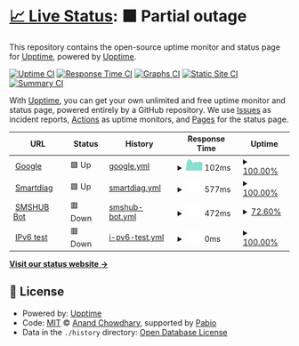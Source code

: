 # [📈 Live Status](https://upptime.github.io/upptime): <!--live status--> **🟧 Partial outage**

This repository contains the open-source uptime monitor and status page for [Upptime](https://upptime.js.org), powered by [Upptime](https://github.com/upptime/upptime).

[![Uptime CI](https://github.com/upptime/upptime/workflows/Uptime%20CI/badge.svg)](https://github.com/upptime/upptime/actions?query=workflow%3A%22Uptime+CI%22)
[![Response Time CI](https://github.com/upptime/upptime/workflows/Response%20Time%20CI/badge.svg)](https://github.com/upptime/upptime/actions?query=workflow%3A%22Response+Time+CI%22)
[![Graphs CI](https://github.com/upptime/upptime/workflows/Graphs%20CI/badge.svg)](https://github.com/upptime/upptime/actions?query=workflow%3A%22Graphs+CI%22)
[![Static Site CI](https://github.com/upptime/upptime/workflows/Static%20Site%20CI/badge.svg)](https://github.com/upptime/upptime/actions?query=workflow%3A%22Static+Site+CI%22)
[![Summary CI](https://github.com/upptime/upptime/workflows/Summary%20CI/badge.svg)](https://github.com/upptime/upptime/actions?query=workflow%3A%22Summary+CI%22)

With [Upptime](https://upptime.js.org), you can get your own unlimited and free uptime monitor and status page, powered entirely by a GitHub repository. We use [Issues](https://github.com/upptime/upptime/issues) as incident reports, [Actions](https://github.com/upptime/upptime/actions) as uptime monitors, and [Pages](https://upptime.github.io/upptime) for the status page.

<!--start: status pages-->
<!-- This summary is generated by Upptime (https://github.com/upptime/upptime) -->
<!-- Do not edit this manually, your changes will be overwritten -->
<!-- prettier-ignore -->
| URL | Status | History | Response Time | Uptime |
| --- | ------ | ------- | ------------- | ------ |
| <img alt="" src="https://icons.duckduckgo.com/ip3/www.google.com.ico" height="13"> [Google](https://www.google.com) | 🟩 Up | [google.yml](https://github.com/mysubcult/uptime/commits/HEAD/history/google.yml) | <details><summary><img alt="Response time graph" src="./graphs/google/response-time-week.png" height="20"> 102ms</summary><br><a href="https://upptime.github.io/upptime/history/google"><img alt="Response time 97" src="https://img.shields.io/endpoint?url=https%3A%2F%2Fraw.githubusercontent.com%2Fmysubcult%2Fuptime%2FHEAD%2Fapi%2Fgoogle%2Fresponse-time.json"></a><br><a href="https://upptime.github.io/upptime/history/google"><img alt="24-hour response time 143" src="https://img.shields.io/endpoint?url=https%3A%2F%2Fraw.githubusercontent.com%2Fmysubcult%2Fuptime%2FHEAD%2Fapi%2Fgoogle%2Fresponse-time-day.json"></a><br><a href="https://upptime.github.io/upptime/history/google"><img alt="7-day response time 102" src="https://img.shields.io/endpoint?url=https%3A%2F%2Fraw.githubusercontent.com%2Fmysubcult%2Fuptime%2FHEAD%2Fapi%2Fgoogle%2Fresponse-time-week.json"></a><br><a href="https://upptime.github.io/upptime/history/google"><img alt="30-day response time 97" src="https://img.shields.io/endpoint?url=https%3A%2F%2Fraw.githubusercontent.com%2Fmysubcult%2Fuptime%2FHEAD%2Fapi%2Fgoogle%2Fresponse-time-month.json"></a><br><a href="https://upptime.github.io/upptime/history/google"><img alt="1-year response time 97" src="https://img.shields.io/endpoint?url=https%3A%2F%2Fraw.githubusercontent.com%2Fmysubcult%2Fuptime%2FHEAD%2Fapi%2Fgoogle%2Fresponse-time-year.json"></a></details> | <details><summary><a href="https://upptime.github.io/upptime/history/google">100.00%</a></summary><a href="https://upptime.github.io/upptime/history/google"><img alt="All-time uptime 100.00%" src="https://img.shields.io/endpoint?url=https%3A%2F%2Fraw.githubusercontent.com%2Fmysubcult%2Fuptime%2FHEAD%2Fapi%2Fgoogle%2Fuptime.json"></a><br><a href="https://upptime.github.io/upptime/history/google"><img alt="24-hour uptime 100.00%" src="https://img.shields.io/endpoint?url=https%3A%2F%2Fraw.githubusercontent.com%2Fmysubcult%2Fuptime%2FHEAD%2Fapi%2Fgoogle%2Fuptime-day.json"></a><br><a href="https://upptime.github.io/upptime/history/google"><img alt="7-day uptime 100.00%" src="https://img.shields.io/endpoint?url=https%3A%2F%2Fraw.githubusercontent.com%2Fmysubcult%2Fuptime%2FHEAD%2Fapi%2Fgoogle%2Fuptime-week.json"></a><br><a href="https://upptime.github.io/upptime/history/google"><img alt="30-day uptime 100.00%" src="https://img.shields.io/endpoint?url=https%3A%2F%2Fraw.githubusercontent.com%2Fmysubcult%2Fuptime%2FHEAD%2Fapi%2Fgoogle%2Fuptime-month.json"></a><br><a href="https://upptime.github.io/upptime/history/google"><img alt="1-year uptime 100.00%" src="https://img.shields.io/endpoint?url=https%3A%2F%2Fraw.githubusercontent.com%2Fmysubcult%2Fuptime%2FHEAD%2Fapi%2Fgoogle%2Fuptime-year.json"></a></details>
| <img alt="" src="https://icons.duckduckgo.com/ip3/www.xn--80aajcuv3afm.xn--p1ai.ico" height="13"> [Smartdiag](https://www.смартдиаг.рф) | 🟩 Up | [smartdiag.yml](https://github.com/mysubcult/uptime/commits/HEAD/history/smartdiag.yml) | <details><summary><img alt="Response time graph" src="./graphs/smartdiag/response-time-week.png" height="20"> 577ms</summary><br><a href="https://upptime.github.io/upptime/history/smartdiag"><img alt="Response time 598" src="https://img.shields.io/endpoint?url=https%3A%2F%2Fraw.githubusercontent.com%2Fmysubcult%2Fuptime%2FHEAD%2Fapi%2Fsmartdiag%2Fresponse-time.json"></a><br><a href="https://upptime.github.io/upptime/history/smartdiag"><img alt="24-hour response time 443" src="https://img.shields.io/endpoint?url=https%3A%2F%2Fraw.githubusercontent.com%2Fmysubcult%2Fuptime%2FHEAD%2Fapi%2Fsmartdiag%2Fresponse-time-day.json"></a><br><a href="https://upptime.github.io/upptime/history/smartdiag"><img alt="7-day response time 577" src="https://img.shields.io/endpoint?url=https%3A%2F%2Fraw.githubusercontent.com%2Fmysubcult%2Fuptime%2FHEAD%2Fapi%2Fsmartdiag%2Fresponse-time-week.json"></a><br><a href="https://upptime.github.io/upptime/history/smartdiag"><img alt="30-day response time 598" src="https://img.shields.io/endpoint?url=https%3A%2F%2Fraw.githubusercontent.com%2Fmysubcult%2Fuptime%2FHEAD%2Fapi%2Fsmartdiag%2Fresponse-time-month.json"></a><br><a href="https://upptime.github.io/upptime/history/smartdiag"><img alt="1-year response time 598" src="https://img.shields.io/endpoint?url=https%3A%2F%2Fraw.githubusercontent.com%2Fmysubcult%2Fuptime%2FHEAD%2Fapi%2Fsmartdiag%2Fresponse-time-year.json"></a></details> | <details><summary><a href="https://upptime.github.io/upptime/history/smartdiag">100.00%</a></summary><a href="https://upptime.github.io/upptime/history/smartdiag"><img alt="All-time uptime 100.00%" src="https://img.shields.io/endpoint?url=https%3A%2F%2Fraw.githubusercontent.com%2Fmysubcult%2Fuptime%2FHEAD%2Fapi%2Fsmartdiag%2Fuptime.json"></a><br><a href="https://upptime.github.io/upptime/history/smartdiag"><img alt="24-hour uptime 100.00%" src="https://img.shields.io/endpoint?url=https%3A%2F%2Fraw.githubusercontent.com%2Fmysubcult%2Fuptime%2FHEAD%2Fapi%2Fsmartdiag%2Fuptime-day.json"></a><br><a href="https://upptime.github.io/upptime/history/smartdiag"><img alt="7-day uptime 100.00%" src="https://img.shields.io/endpoint?url=https%3A%2F%2Fraw.githubusercontent.com%2Fmysubcult%2Fuptime%2FHEAD%2Fapi%2Fsmartdiag%2Fuptime-week.json"></a><br><a href="https://upptime.github.io/upptime/history/smartdiag"><img alt="30-day uptime 100.00%" src="https://img.shields.io/endpoint?url=https%3A%2F%2Fraw.githubusercontent.com%2Fmysubcult%2Fuptime%2FHEAD%2Fapi%2Fsmartdiag%2Fuptime-month.json"></a><br><a href="https://upptime.github.io/upptime/history/smartdiag"><img alt="1-year uptime 100.00%" src="https://img.shields.io/endpoint?url=https%3A%2F%2Fraw.githubusercontent.com%2Fmysubcult%2Fuptime%2FHEAD%2Fapi%2Fsmartdiag%2Fuptime-year.json"></a></details>
| <img alt="" src="https://icons.duckduckgo.com/ip3/smshubapi.onrender.com.ico" height="13"> [SMSHUB Bot](https://smshubapi.onrender.com) | 🟥 Down | [smshub-bot.yml](https://github.com/mysubcult/uptime/commits/HEAD/history/smshub-bot.yml) | <details><summary><img alt="Response time graph" src="./graphs/smshub-bot/response-time-week.png" height="20"> 472ms</summary><br><a href="https://upptime.github.io/upptime/history/smshub-bot"><img alt="Response time 412" src="https://img.shields.io/endpoint?url=https%3A%2F%2Fraw.githubusercontent.com%2Fmysubcult%2Fuptime%2FHEAD%2Fapi%2Fsmshub-bot%2Fresponse-time.json"></a><br><a href="https://upptime.github.io/upptime/history/smshub-bot"><img alt="24-hour response time 336" src="https://img.shields.io/endpoint?url=https%3A%2F%2Fraw.githubusercontent.com%2Fmysubcult%2Fuptime%2FHEAD%2Fapi%2Fsmshub-bot%2Fresponse-time-day.json"></a><br><a href="https://upptime.github.io/upptime/history/smshub-bot"><img alt="7-day response time 472" src="https://img.shields.io/endpoint?url=https%3A%2F%2Fraw.githubusercontent.com%2Fmysubcult%2Fuptime%2FHEAD%2Fapi%2Fsmshub-bot%2Fresponse-time-week.json"></a><br><a href="https://upptime.github.io/upptime/history/smshub-bot"><img alt="30-day response time 412" src="https://img.shields.io/endpoint?url=https%3A%2F%2Fraw.githubusercontent.com%2Fmysubcult%2Fuptime%2FHEAD%2Fapi%2Fsmshub-bot%2Fresponse-time-month.json"></a><br><a href="https://upptime.github.io/upptime/history/smshub-bot"><img alt="1-year response time 412" src="https://img.shields.io/endpoint?url=https%3A%2F%2Fraw.githubusercontent.com%2Fmysubcult%2Fuptime%2FHEAD%2Fapi%2Fsmshub-bot%2Fresponse-time-year.json"></a></details> | <details><summary><a href="https://upptime.github.io/upptime/history/smshub-bot">72.60%</a></summary><a href="https://upptime.github.io/upptime/history/smshub-bot"><img alt="All-time uptime 85.78%" src="https://img.shields.io/endpoint?url=https%3A%2F%2Fraw.githubusercontent.com%2Fmysubcult%2Fuptime%2FHEAD%2Fapi%2Fsmshub-bot%2Fuptime.json"></a><br><a href="https://upptime.github.io/upptime/history/smshub-bot"><img alt="24-hour uptime 67.17%" src="https://img.shields.io/endpoint?url=https%3A%2F%2Fraw.githubusercontent.com%2Fmysubcult%2Fuptime%2FHEAD%2Fapi%2Fsmshub-bot%2Fuptime-day.json"></a><br><a href="https://upptime.github.io/upptime/history/smshub-bot"><img alt="7-day uptime 72.60%" src="https://img.shields.io/endpoint?url=https%3A%2F%2Fraw.githubusercontent.com%2Fmysubcult%2Fuptime%2FHEAD%2Fapi%2Fsmshub-bot%2Fuptime-week.json"></a><br><a href="https://upptime.github.io/upptime/history/smshub-bot"><img alt="30-day uptime 85.78%" src="https://img.shields.io/endpoint?url=https%3A%2F%2Fraw.githubusercontent.com%2Fmysubcult%2Fuptime%2FHEAD%2Fapi%2Fsmshub-bot%2Fuptime-month.json"></a><br><a href="https://upptime.github.io/upptime/history/smshub-bot"><img alt="1-year uptime 85.78%" src="https://img.shields.io/endpoint?url=https%3A%2F%2Fraw.githubusercontent.com%2Fmysubcult%2Fuptime%2FHEAD%2Fapi%2Fsmshub-bot%2Fuptime-year.json"></a></details>
| <img alt="" src="https://icons.duckduckgo.com/ip3/null.ico" height="13"> [IPv6 test](forwardemail.net) | 🟥 Down | [i-pv6-test.yml](https://github.com/mysubcult/uptime/commits/HEAD/history/i-pv6-test.yml) | <details><summary><img alt="Response time graph" src="./graphs/i-pv6-test/response-time-week.png" height="20"> 0ms</summary><br><a href="https://upptime.github.io/upptime/history/i-pv6-test"><img alt="Response time 0" src="https://img.shields.io/endpoint?url=https%3A%2F%2Fraw.githubusercontent.com%2Fmysubcult%2Fuptime%2FHEAD%2Fapi%2Fi-pv6-test%2Fresponse-time.json"></a><br><a href="https://upptime.github.io/upptime/history/i-pv6-test"><img alt="24-hour response time 0" src="https://img.shields.io/endpoint?url=https%3A%2F%2Fraw.githubusercontent.com%2Fmysubcult%2Fuptime%2FHEAD%2Fapi%2Fi-pv6-test%2Fresponse-time-day.json"></a><br><a href="https://upptime.github.io/upptime/history/i-pv6-test"><img alt="7-day response time 0" src="https://img.shields.io/endpoint?url=https%3A%2F%2Fraw.githubusercontent.com%2Fmysubcult%2Fuptime%2FHEAD%2Fapi%2Fi-pv6-test%2Fresponse-time-week.json"></a><br><a href="https://upptime.github.io/upptime/history/i-pv6-test"><img alt="30-day response time 0" src="https://img.shields.io/endpoint?url=https%3A%2F%2Fraw.githubusercontent.com%2Fmysubcult%2Fuptime%2FHEAD%2Fapi%2Fi-pv6-test%2Fresponse-time-month.json"></a><br><a href="https://upptime.github.io/upptime/history/i-pv6-test"><img alt="1-year response time 0" src="https://img.shields.io/endpoint?url=https%3A%2F%2Fraw.githubusercontent.com%2Fmysubcult%2Fuptime%2FHEAD%2Fapi%2Fi-pv6-test%2Fresponse-time-year.json"></a></details> | <details><summary><a href="https://upptime.github.io/upptime/history/i-pv6-test">100.00%</a></summary><a href="https://upptime.github.io/upptime/history/i-pv6-test"><img alt="All-time uptime 100.00%" src="https://img.shields.io/endpoint?url=https%3A%2F%2Fraw.githubusercontent.com%2Fmysubcult%2Fuptime%2FHEAD%2Fapi%2Fi-pv6-test%2Fuptime.json"></a><br><a href="https://upptime.github.io/upptime/history/i-pv6-test"><img alt="24-hour uptime 100.00%" src="https://img.shields.io/endpoint?url=https%3A%2F%2Fraw.githubusercontent.com%2Fmysubcult%2Fuptime%2FHEAD%2Fapi%2Fi-pv6-test%2Fuptime-day.json"></a><br><a href="https://upptime.github.io/upptime/history/i-pv6-test"><img alt="7-day uptime 100.00%" src="https://img.shields.io/endpoint?url=https%3A%2F%2Fraw.githubusercontent.com%2Fmysubcult%2Fuptime%2FHEAD%2Fapi%2Fi-pv6-test%2Fuptime-week.json"></a><br><a href="https://upptime.github.io/upptime/history/i-pv6-test"><img alt="30-day uptime 100.00%" src="https://img.shields.io/endpoint?url=https%3A%2F%2Fraw.githubusercontent.com%2Fmysubcult%2Fuptime%2FHEAD%2Fapi%2Fi-pv6-test%2Fuptime-month.json"></a><br><a href="https://upptime.github.io/upptime/history/i-pv6-test"><img alt="1-year uptime 100.00%" src="https://img.shields.io/endpoint?url=https%3A%2F%2Fraw.githubusercontent.com%2Fmysubcult%2Fuptime%2FHEAD%2Fapi%2Fi-pv6-test%2Fuptime-year.json"></a></details>

<!--end: status pages-->

[**Visit our status website →**](https://upptime.github.io/upptime)

## 📄 License

- Powered by: [Upptime](https://github.com/upptime/upptime)
- Code: [MIT](./LICENSE) © [Anand Chowdhary](https://anandchowdhary.com), supported by [Pabio](https://pabio.com)
- Data in the `./history` directory: [Open Database License](https://opendatacommons.org/licenses/odbl/1-0/)
